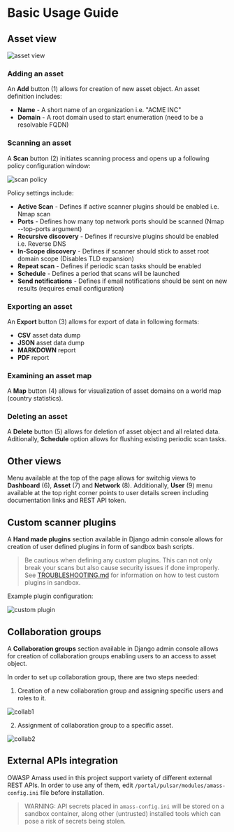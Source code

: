 # Basic Usage Guide

## Asset view

![asset view](/images/pulsar-guide1.png)

### Adding an asset

An **Add** button (1) allows for creation of new asset object.
An asset definition includes:
- **Name** - A short name of an organization i.e. "ACME INC"
- **Domain** - A root domain used to start enumeration (need to be a resolvable FQDN)

### Scanning an asset

A **Scan** button (2) initiates scanning process and opens up a following policy configuration window:

![scan policy](/images/pulsar-policy.PNG)

Policy settings include:
- **Active Scan** - Defines if active scanner plugins should be enabled i.e. Nmap scan
- **Ports** - Defines how many top network ports should be scanned (Nmap --top-ports argument)
- **Recursive discovery** - Defines if recursive plugins should be enabled i.e. Reverse DNS
- **In-Scope discovery** - Defines if scanner should stick to asset root domain scope (Disables TLD expansion)
- **Repeat scan** - Defines if periodic scan tasks should be enabled
- **Schedule** - Defines a period that scans will be launched
- **Send notifications** - Defines if email notifications should be sent on new results (requires email configuration)

### Exporting an asset

An **Export** button (3) allows for export of data in following formats:
- **CSV** asset data dump
- **JSON** asset data dump
- **MARKDOWN** report
- **PDF** report

### Examining an asset map

A **Map** button (4) allows for visualization of asset domains on a world map (country statistics).

### Deleting an asset

A **Delete** button (5) allows for deletion of asset object and all related data.
Aditionally, **Schedule** option allows for flushing existing periodic scan tasks.

## Other views
Menu available at the top of the page allows for switchig views to **Dashboard** (6), **Asset** (7) and **Network** (8).
Additionally, **User** (9) menu available at the top right corner points to user details screen including documentation links and REST API token.

## Custom scanner plugins

A **Hand made plugins** section available in Django admin console allows for creation of user defined plugins in form of sandbox bash scripts.

> Be cautious when defining any custom plugins. This can not only break your scans but also cause security issues if done improperly. See [TROUBLESHOOTING.md](/TROUBLESHOOTING.md) for information on how to test custom plugins in sandbox.

Example plugin configuration:

![custom plugin](/images/pulsar-plugin.PNG)

## Collaboration groups

A **Collaboration groups** section available in Django admin console allows for creation of collaboration groups enabling users to an access to asset object.

In order to set up collaboration group, there are two steps needed:

1. Creation of a new collaboration group and assigning specific users and roles to it.

![collab1](/images/pulsar-collab.PNG)

2. Assignment of collaboration group to a specific asset.

![collab2](/images/pulsar-collab2.PNG)

## External APIs integration

OWASP Amass used in this project support variety of different external REST APIs.
In order to use any of them, edit `/portal/pulsar/modules/amass-config.ini` file before installation.

> WARNING: API secrets placed in `amass-config.ini` will be stored on a sandbox container, along other (untrusted) installed tools which can pose a risk of secrets being stolen.

